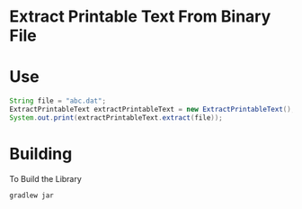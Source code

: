# Extract Printable Text From Binary File


# Use
```java
String file = "abc.dat";
ExtractPrintableText extractPrintableText = new ExtractPrintableText();
System.out.print(extractPrintableText.extract(file));
```


# Building
To Build the Library
```bash
gradlew jar
```
